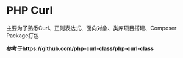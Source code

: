# PHP Curl
主要为了熟悉Curl、正则表达式、面向对象、类库项目搭建、Composer Package打包

**参考于https://github.com/php-curl-class/php-curl-class**